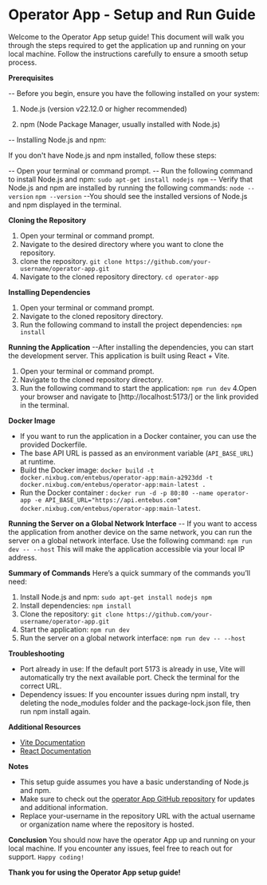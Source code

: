 # Operator App - Setup and Run Guide

Welcome to the Operator App setup guide! This document will walk you through the steps required to get the application up and running on your local machine. Follow the instructions carefully to ensure a smooth setup process.
 
**Prerequisites**

-- Before you begin, ensure you have the following installed on your system:

1) Node.js (version v22.12.0 or higher recommended)

2) npm (Node Package Manager, usually installed with Node.js)

-- Installing Node.js and npm: 

If you don't have Node.js and npm installed, follow these steps:

-- Open your terminal or command prompt.
-- Run the following command to install Node.js and npm: 
```sudo apt-get install nodejs npm```
-- Verify that Node.js and npm are installed by running the following commands:
```node --version```
```npm --version```
--You should see the installed versions of Node.js and npm displayed in the terminal.


**Cloning the Repository**
1. Open your terminal or command prompt.
2. Navigate to the desired directory where you want to clone the repository.
3. clone the repository.
```git clone https://github.com/your-username/operator-app.git``` 
4. Navigate to the cloned repository directory.
```cd operator-app```


**Installing Dependencies**
1. Open your terminal or command prompt.
2. Navigate to the cloned repository directory.
3. Run the following command to install the project dependencies:
```npm install```


**Running the Application**
--After installing the dependencies, you can start the development server. This application is built using React + Vite.
1. Open your terminal or command prompt.
2. Navigate to the cloned repository directory.
3. Run the following command to start the application:
```npm run dev```
4.Open your browser and navigate to [http://localhost:5173/] or the link provided in the terminal.

**Docker Image**
- If you want to run the application in a Docker container, you can use the provided Dockerfile.
- The base API URL is passed as an environment variable (`API_BASE_URL`) at runtime.
- Build the Docker image: `docker build -t docker.nixbug.com/entebus/operator-app:main-a2923dd -t docker.nixbug.com/entebus/operator-app:main-latest .`
- Run the Docker container : `docker run -d -p 80:80 --name operator-app -e API_BASE_URL="https://api.entebus.com" docker.nixbug.com/entebus/operator-app:main-latest`.


**Running the Server on a Global Network Interface**
-- If you want to access the application from another device on the same network, you can run the server on a global network interface. Use the following command:
```npm run dev -- --host```
This will make the application accessible via your local IP address.


**Summary of Commands**
Here’s a quick summary of the commands you’ll need:

1. Install Node.js and npm: `sudo apt-get install nodejs npm`
2. Install dependencies: `npm install`
3. Clone the repository: `git clone https://github.com/your-username/operator-app.git`
4. Start the application: `npm run dev`
5. Run the server on a global network interface: `npm run dev -- --host`

**Troubleshooting**
- Port already in use: If the default port 5173 is already in use, Vite will automatically try the next available port. Check the terminal for the correct URL.
- Dependency issues: If you encounter issues during npm install, try deleting the node_modules folder and the package-lock.json file, then run npm install again.


**Additional Resources**
- [Vite Documentation](https://vitejs.dev/)
- [React Documentation](https://reactjs.org/)


**Notes**
- This setup guide assumes you have a basic understanding of Node.js and npm.
- Make sure to check out the [operator App GitHub repository](https://github.com/your-username/operator-app) for updates and additional information.
- Replace your-username in the repository URL with the actual username or organization name where the repository is hosted.



**Conclusion**
You should now have the operator App up and running on your local machine. If you encounter any issues, feel free to reach out for support.
 `Happy coding! `


**Thank you for using the Operator App setup guide!**